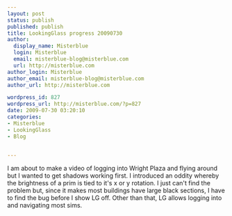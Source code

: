 ```yaml
---
layout: post
status: publish
published: publish
title: LookingGlass progress 20090730
author:
  display_name: Misterblue
  login: Misterblue
  email: misterblue-blog@misterblue.com
  url: http://misterblue.com
author_login: Misterblue
author_email: misterblue-blog@misterblue.com
author_url: http://misterblue.com

wordpress_id: 827
wordpress_url: http://misterblue.com/?p=827
date: 2009-07-30 03:20:10
categories:
- Misterblue
- LookingGlass
- Blog


---
```

I am about to make a video of logging into Wright Plaza and flying around but I wanted to get shadows working first. I introduced an oddity whereby the brightness of a prim is tied to it's x or y rotation. I just can't find the problem but, since it makes most buildings have large black sections, I have to find the bug before I show LG off. Other than that, LG allows logging into and navigating most sims.

